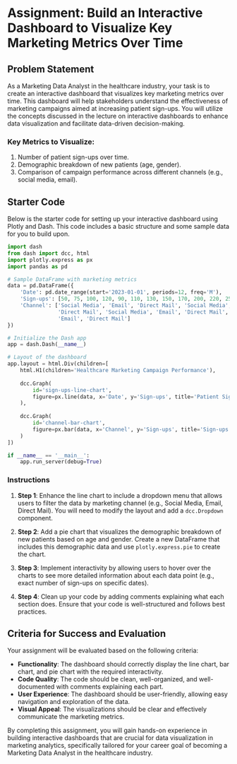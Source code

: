 # Assignment: Build an Interactive Dashboard to Visualize Key Marketing Metrics Over Time

## Problem Statement
As a Marketing Data Analyst in the healthcare industry, your task is to create an interactive dashboard that visualizes key marketing metrics over time. This dashboard will help stakeholders understand the effectiveness of marketing campaigns aimed at increasing patient sign-ups. You will utilize the concepts discussed in the lecture on interactive dashboards to enhance data visualization and facilitate data-driven decision-making.

### Key Metrics to Visualize:
1. Number of patient sign-ups over time.
2. Demographic breakdown of new patients (age, gender).
3. Comparison of campaign performance across different channels (e.g., social media, email).

## Starter Code
Below is the starter code for setting up your interactive dashboard using Plotly and Dash. This code includes a basic structure and some sample data for you to build upon.

```python
import dash
from dash import dcc, html
import plotly.express as px
import pandas as pd

# Sample DataFrame with marketing metrics
data = pd.DataFrame({
    'Date': pd.date_range(start='2023-01-01', periods=12, freq='M'),
    'Sign-ups': [50, 75, 100, 120, 90, 110, 130, 150, 170, 200, 220, 250],
    'Channel': ['Social Media', 'Email', 'Direct Mail', 'Social Media', 'Email',
                'Direct Mail', 'Social Media', 'Email', 'Direct Mail', 'Social Media',
                'Email', 'Direct Mail']
})

# Initialize the Dash app
app = dash.Dash(__name__)

# Layout of the dashboard
app.layout = html.Div(children=[
    html.H1(children='Healthcare Marketing Campaign Performance'),
    
    dcc.Graph(
        id='sign-ups-line-chart',
        figure=px.line(data, x='Date', y='Sign-ups', title='Patient Sign-ups Over Time')
    ),
    
    dcc.Graph(
        id='channel-bar-chart',
        figure=px.bar(data, x='Channel', y='Sign-ups', title='Sign-ups by Marketing Channel')
    )
])

if __name__ == '__main__':
    app.run_server(debug=True)
```

### Instructions
1. **Step 1**: Enhance the line chart to include a dropdown menu that allows users to filter the data by marketing channel (e.g., Social Media, Email, Direct Mail). You will need to modify the layout and add a `dcc.Dropdown` component.
   
2. **Step 2**: Add a pie chart that visualizes the demographic breakdown of new patients based on age and gender. Create a new DataFrame that includes this demographic data and use `plotly.express.pie` to create the chart.

3. **Step 3**: Implement interactivity by allowing users to hover over the charts to see more detailed information about each data point (e.g., exact number of sign-ups on specific dates).

4. **Step 4**: Clean up your code by adding comments explaining what each section does. Ensure that your code is well-structured and follows best practices.

## Criteria for Success and Evaluation
Your assignment will be evaluated based on the following criteria:
- **Functionality**: The dashboard should correctly display the line chart, bar chart, and pie chart with the required interactivity.
- **Code Quality**: The code should be clean, well-organized, and well-documented with comments explaining each part.
- **User Experience**: The dashboard should be user-friendly, allowing easy navigation and exploration of the data.
- **Visual Appeal**: The visualizations should be clear and effectively communicate the marketing metrics.

By completing this assignment, you will gain hands-on experience in building interactive dashboards that are crucial for data visualization in marketing analytics, specifically tailored for your career goal of becoming a Marketing Data Analyst in the healthcare industry.